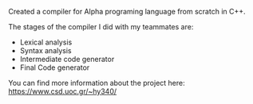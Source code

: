 Created a compiler for Alpha programing language from scratch in C++.



The stages of the compiler I did with my teammates are:

- Lexical analysis
- Syntax analysis
- Intermediate code generator
- Final Code generator

You can find more information about the project here: https://www.csd.uoc.gr/~hy340/
